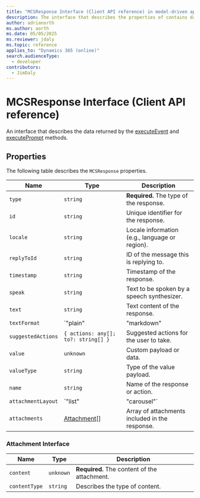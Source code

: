 ```yaml
---
title: "MCSResponse Interface (Client API reference) in model-driven apps"
description: The interface that describes the properties of contains data returned by the Xrm.Copilot.executeEvent and Xrm.Copilot.executePrompt methods.
author: adrianorth
ms.author: aorth
ms.date: 05/05/2025
ms.reviewer: jdaly
ms.topic: reference
applies_to: "Dynamics 365 (online)"
search.audienceType:
  - developer
contributors:
  - JimDaly
---
```


# MCSResponse Interface (Client API reference)

An interface that describes the data returned by the [executeEvent](executeevent.md) and [executePrompt](executeprompt.md) methods.

## Properties

The following table describes the `MCSResponse` properties.


| Name| Type| Description|
|---|---|---|
| `type`| `string`| **Required.** The type of the response.|
| `id`| `string`|  Unique identifier for the response.|
| `locale`| `string`|  Locale information (e.g., language or region).|
| `replyToId`| `string`|  ID of the message this is replying to.|
| `timestamp`| `string`|  Timestamp of the response.|
| `speak`| `string`|  Text to be spoken by a speech synthesizer.|
| `text`| `string`|  Text content of the response.|
| `textFormat`| `"plain" | "markdown" | "xml"`  |  Format of the text content.|
| `suggestedActions` | `{ actions: any[]; to?: string[] }`  |  Suggested actions for the user to take.|
| `value`| `unknown`|  Custom payload or data.|
| `valueType`| `string`|  Type of the value payload.|
| `name`| `string`|  Name of the response or action.|
| `attachmentLayout` | `"list" | "carousel"`|  Layout style for displaying attachments.|
| `attachments`| [Attachment](#attachment-interface)[]|  Array of attachments included in the response.|

### Attachment Interface

| Name| Type| Description|
|---|---|---|
| `content`| `unknown` |  **Required.** The content of the attachment. |
| `contentType`| `string` |  Describes the type of content. |


